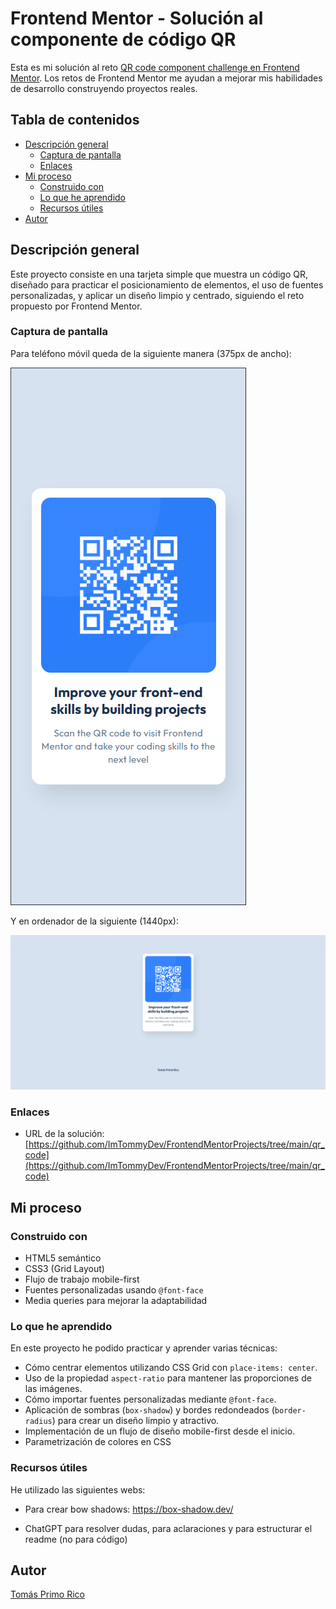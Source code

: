 # Frontend Mentor - Solución al componente de código QR

Esta es mi solución al reto [QR code component challenge en Frontend Mentor](https://www.frontendmentor.io/challenges/qr-code-component-iux_sIO_H). Los retos de Frontend Mentor me ayudan a mejorar mis habilidades de desarrollo construyendo proyectos reales.

## Tabla de contenidos

- [Descripción general](#descripción-general)
  - [Captura de pantalla](#captura-de-pantalla)
  - [Enlaces](#enlaces)
- [Mi proceso](#mi-proceso)
  - [Construido con](#construido-con)
  - [Lo que he aprendido](#lo-que-he-aprendido)
  - [Recursos útiles](#recursos-útiles)
- [Autor](#autor)

## Descripción general

Este proyecto consiste en una tarjeta simple que muestra un código QR, diseñado para practicar el posicionamiento de elementos, el uso de fuentes personalizadas, y aplicar un diseño limpio y centrado, siguiendo el reto propuesto por Frontend Mentor.

### Captura de pantalla

Para teléfono móvil queda de la siguiente manera (375px de ancho):

![Captura de pantalla](./screenshots/375px.png)

Y en ordenador de la siguiente (1440px):

![Captura de pantalla](./screenshots/1440px.png)

### Enlaces

- URL de la solución: [https://github.com/ImTommyDev/FrontendMentorProjects/tree/main/qr_code](https://github.com/ImTommyDev/FrontendMentorProjects/tree/main/qr_code)

## Mi proceso

### Construido con

- HTML5 semántico
- CSS3 (Grid Layout)
- Flujo de trabajo mobile-first
- Fuentes personalizadas usando `@font-face`
- Media queries para mejorar la adaptabilidad

### Lo que he aprendido

En este proyecto he podido practicar y aprender varias técnicas:

- Cómo centrar elementos utilizando CSS Grid con `place-items: center`.
- Uso de la propiedad `aspect-ratio` para mantener las proporciones de las imágenes.
- Cómo importar fuentes personalizadas mediante `@font-face`.
- Aplicación de sombras (`box-shadow`) y bordes redondeados (`border-radius`) para crear un diseño limpio y atractivo.
- Implementación de un flujo de diseño mobile-first desde el inicio.
- Parametrización de colores en CSS

### Recursos útiles

He utilizado las siguientes webs:

- Para crear bow shadows: https://box-shadow.dev/

- ChatGPT para resolver dudas, para aclaraciones y para estructurar el readme (no para código) 

## Autor

[Tomás Primo Rico](https://www.linkedin.com/in/tomás-primo-rico-801498231)
